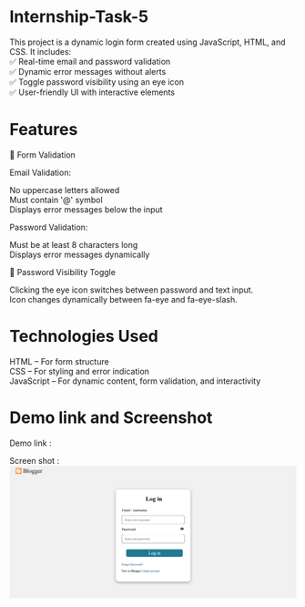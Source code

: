 # Internship-Task-5

This project is a dynamic login form created using JavaScript, HTML, and CSS. It includes:<br>
✅ Real-time email and password validation<br>
✅ Dynamic error messages without alerts<br>
✅ Toggle password visibility using an eye icon<br>
✅ User-friendly UI with interactive elements<br>

# Features
🔹 Form Validation<br>

Email Validation:<br>

No uppercase letters allowed<br>
Must contain '@' symbol<br>
Displays error messages below the input<br>

Password Validation:<br>

Must be at least 8 characters long<br>
Displays error messages dynamically<br>

🔹 Password Visibility Toggle<br>

Clicking the eye icon switches between password and text input.<br>
Icon changes dynamically between fa-eye and fa-eye-slash.<br>


# Technologies Used

HTML – For form structure<br>
CSS – For styling and error indication<br>
JavaScript – For dynamic content, form validation, and interactivity<br>

# Demo link and Screenshot

Demo link : <br>

Screen shot : <br>![alt text](image.png)